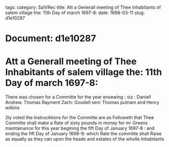tags: 
category: SalVRec
title: Att a Generall meeting of Thee Inhabitants of salem village the: 11th Day of march 1697-8:
date: 1698-03-11
slug: d1e10287




# Document: d1e10287


# Att a Generall meeting of Thee Inhabitants of salem village the: 11th Day of march 1697-8: 

There was chosen for a Committe for the year ensewing : viz : Daniell Andrew. Thomas Rayment Zach: Goodell senr Thomas putnam and Henry wilkins

2ly voted the Instrucktions for the Committe are as Followeth that Thee Committe shall make a Rate of sixty pounds in money for mr Greens maintainance for this year begining the fift Day of January 1697-8 : and ending the fift Day of January 1698-9: which Rate the committe shall Raise as equally as they can upon the heads and estates of the wholle Inhabitants
